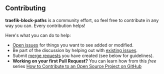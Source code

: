 ## Contributing

**traefik-block-paths** is a community effort, so feel free to contribute in any way you can. Every contribution helps!

Here's what you can do to help:

- [Open issues](https://code.schubert.zone/jonas-schubert/traefik-block-paths/-/issues/new) for things you want to see added or modified.
- Be part of the discussion by helping out with [existing issues](https://code.schubert.zone/jonas-schubert/traefik-block-paths/-/issues).
- Submit [merge requests](https://code.schubert.zone/jonas-schubert/traefik-block-paths/-/merge_requests) you have created (see below for guidelines).
- **Working on your first Pull Request?** You can learn how from this *free* series [How to Contribute to an Open Source Project on GitHub](https://egghead.io/series/how-to-contribute-to-an-open-source-project-on-github)
